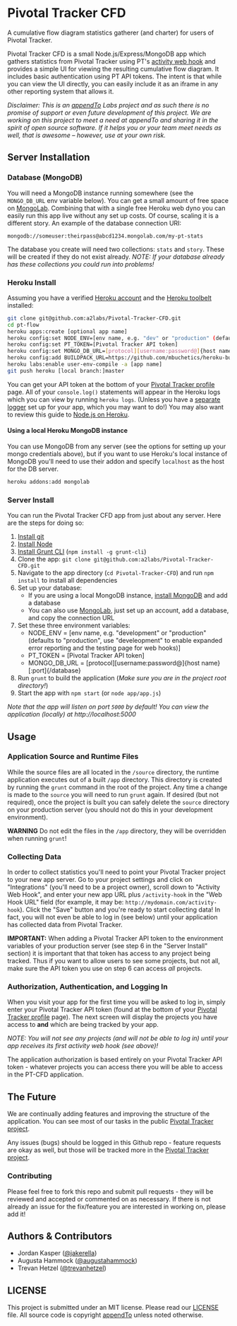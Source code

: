 Pivotal Tracker CFD
=======

A cumulative flow diagram statistics gatherer (and charter) for users of Pivotal Tracker.

Pivotal Tracker CFD is a small Node.js/Express/MongoDB app which gathers statistics from Pivotal Tracker using PT's [activity web hook](https://www.pivotaltracker.com/help/integrations#activity_web_hook) and provides a simple UI for viewing the resulting cumulative flow diagram. It includes basic authentication using PT API tokens. The intent is that while you can view the UI directly, you can easily include it as an iframe in any other reporting system that allows it.

_Disclaimer: This is an [appendTo](http://appendTo.com) Labs project and as such there is no promise of support or even future development of this project. We are working on this project to meet a need at appendTo and sharing it in the spirit of open source software. If it helps you or your team meet needs as well, that is awesome – however, use at your own risk._

## Server Installation

### Database (MongoDB)

You will need a MongoDB instance running somewhere (see the `MONGO_DB_URL` env variable below). You can get a small amount of free space on [MongoLab](https://mongolab.com). Combining that with a single free Heroku web dyno you can easily run this app live without any set up costs. Of course, scaling it is a different story. An example of the database connection URI:

```
mongodb://someuser:theirpass@abcd1234.mongolab.com/my-pt-stats
```

The database you create will need two collections: `stats` and `story`. These will be created if they do not exist already.
_NOTE: If your database already has these collections you could run into problems!_

### Heroku Install

Assuming you have a verified [Heroku account](http://www.heroku.com/) and the [Heroku toolbelt](https://toolbelt.herokuapp.com/) installed:

```sh
git clone git@github.com:a2labs/Pivotal-Tracker-CFD.git
cd pt-flow
heroku apps:create [optional app name]
heroku config:set NODE_ENV=[env name, e.g. "dev" or "production" (defaults to "production", use "dev" to enable expanded error reporting and the testing page for web hooks)]
heroku config:set PT_TOKEN=[Pivotal Tracker API token]
heroku config:set MONGO_DB_URL=[protocol][username:password@]{host name}[:port]{/database}
heroku config:add BUILDPACK_URL=https://github.com/mbuchetics/heroku-buildpack-nodejs-grunt.git
heroku labs:enable user-env-compile -a [app name]
git push heroku [local branch:]master
```

You can get your API token at the bottom of your [Pivotal Tracker profile](https://www.pivotaltracker.com/profile) page. All of your `console.log()` statements will appear in the Heroku logs which you can view by running `heroku logs`. (Unless you have a [separate logger](https://devcenter.heroku.com/articles/logging) set up for your app, which you may want to do!) You may also want to review this guide to [Node.js on Heroku](https://devcenter.heroku.com/articles/nodejs).

#### Using a local Heroku MongoDB instance

You can use MongoDB from any server (see the options for setting up your mongo credentials above), but if you want to use Heroku's local instance of MongoDB you'll need to use their addon and specify `localhost` as the host for the DB server.

```sh
heroku addons:add mongolab
```

### Server Install

You can run the Pivotal Tracker CFD app from just about any server. Here are the steps for doing so:

1. [Install git](http://git-scm.com)
2. [Install Node](http://nodejs.org)
2. [Install Grunt CLI](http://gruntjs.com) (`npm install -g grunt-cli`)
3. Clone the app: `git clone git@github.com:a2labs/Pivotal-Tracker-CFD.git`
4. Navigate to the app directory (`cd Pivotal-Tracker-CFD`) and run `npm install` to install all dependencies
5. Set up your database:
    * If you are using a local MongoDB instance, [install MongoDB](http://www.mongodb.org) and add a database
    * You can also use [MongoLab](http://mongolab.com), just set up an account, add a database, and copy the connection URL
6. Set these three environment variables:
    * NODE_ENV = [env name, e.g. "development" or "production" (defaults to "production", use "develeopment" to enable expanded error reporting and the testing page for web hooks)]
    * PT_TOKEN = [Pivotal Tracker API token]
    * MONGO_DB_URL = [protocol][username:password@]{host name}[:port]{/database}
7. Run `grunt` to build the application (_Make sure you are in the project root directory!_)
8. Start the app with `npm start` (or `node app/app.js`)

_Note that the app will listen on port `5000` by default! You can view the application (locally) at http://localhost:5000_


## Usage

### Application Source and Runtime Files

While the source files are all located in the `/source` directory, the runtime application executes out of a built `/app` directory. This directory is created by running the `grunt` command in the root of the project. Any time a change is made to the `source` you will need to run `grunt` again. If desired (but not required), once the project is built you can safely delete the `source` directory on your production server (you should not do this in your development environment).

__WARNING__ Do not edit the files in the `/app` directory, they will be overridden when running `grunt`!

### Collecting Data

In order to collect statistics you'll need to point your Pivotal Tracker project to your new app server. Go to your project settings and click on "Integrations" (you'll need to be a project owner), scroll down to "Activity Web Hook", and enter your new app URL plus `/activity-hook` in the "Web Hook URL" field (for example, it may be: `http://mydomain.com/activity-hook`). Click the "Save" button and you're ready to start collecting data! In fact, you will not even be able to log in (see below) until your application has collected data from Pivotal Tracker.

__IMPORTANT:__ When adding a Pivotal Tracker API token to the environment variables of your production server (see step 6 in the "Server Install" section) it is important that that token has access to any project being tracked. Thus if you want to allow users to see some projects, but not all, make sure the API token you use on step 6 can access _all_ projects.

### Authorization, Authentication, and Logging In

When you visit your app for the first time you will be asked to log in, simply enter your Pivotal Tracker API token (found at the bottom of your [Pivotal Tracker profile](https://www.pivotaltracker.com/profile) page). The next screen will display the projects you have access to __and__ which are being tracked by your app.

_NOTE: You will not see any projects (and will not be able to log in) until your app receives its first activity web hook (see above)!_

The application authorization is based entirely on your Pivotal Tracker API token - whatever projects you can access there you will be able to access in the PT-CFD application.


## The Future

We are continually adding features and improving the structure of the application. You can see most of our tasks in the public [Pivotal Tracker project](https://www.pivotaltracker.com/s/projects/827983).

Any issues (bugs) should be logged in this Github repo - feature requests are okay as well, but those will be tracked more in the [Pivotal Tracker project](https://www.pivotaltracker.com/s/projects/827983).

### Contributing

Please feel free to fork this repo and submit pull requests - they will be reviewed and accepted or commented on as necessary. If there is not already an issue for the fix/feature you are interested in working on, please add it!


## Authors & Contributors

* Jordan Kasper ([@jakerella](https://github.com/jakerella))
* Augusta Hammock ([@augustahammock](https://github.com/augustahammock))
* Trevan Hetzel ([@trevanhetzel](https://github.com/trevanhetzel))

## LICENSE

This project is submitted under an MIT license. Please read our [LICENSE](https://github.com/a2labs/Pivotal-Tracker-CFD/blob/master/LICENSE) file. All source code is copyright [appendTo](http://appendto.com) unless noted otherwise.
